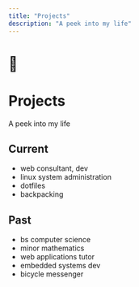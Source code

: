 ```yaml
---
title: "Projects"
description: "A peek into my life"
---
```


# 🦧

# Projects

A peek into my life

## Current

- web consultant, dev
- linux system administration
- dotfiles
- backpacking

## Past

- bs computer science
- minor mathematics
- web applications tutor
- embedded systems dev
- bicycle messenger
